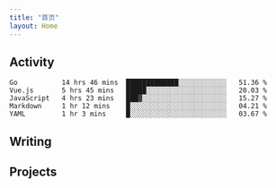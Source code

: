 ```yaml
---
title: "首页"
layout: Home
---
```


## Activity
<!--START_SECTION:waka-->
```text
Go           14 hrs 46 mins  █████████████░░░░░░░░░░░░   51.36 % 
Vue.js       5 hrs 45 mins   █████░░░░░░░░░░░░░░░░░░░░   20.03 % 
JavaScript   4 hrs 23 mins   ███▓░░░░░░░░░░░░░░░░░░░░░   15.27 % 
Markdown     1 hr 12 mins    █░░░░░░░░░░░░░░░░░░░░░░░░   04.21 % 
YAML         1 hr 3 mins     █░░░░░░░░░░░░░░░░░░░░░░░░   03.67 % 
```
<!--END_SECTION:waka-->

## Writing
<PindedPosts />

## Projects
<Projects />
